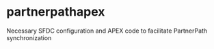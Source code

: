 # partnerpathapex
Necessary SFDC configuration and APEX code to facilitate PartnerPath synchronization
